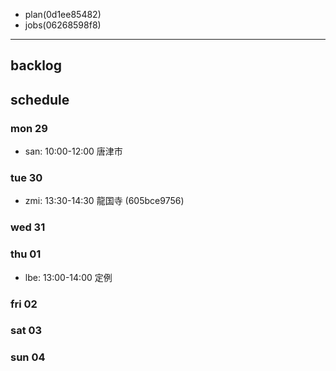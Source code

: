 
- plan(0d1ee85482)
- jobs(06268598f8)
---

## backlog

## schedule
### mon 29
- san: 10:00-12:00 唐津市

### tue 30
- zmi: 13:30-14:30 龍国寺 (605bce9756)

### wed 31
### thu 01
- lbe: 13:00-14:00 定例
### fri 02
### sat 03
### sun 04





